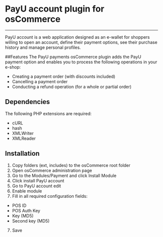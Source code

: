 # PayU account plugin for osCommerce
-------
PayU account is a web application designed as an e-wallet for shoppers willing to open an account, define their payment options, see their purchase history and manage personal profiles.

##Features
The PayU payments osCommerce plugin adds the PayU payment option and enables you to process the following operations in your e-shop:

* Creating a payment order (with discounts included)
* Cancelling a payment order
* Conducting a refund operation (for a whole or partial order)

## Dependencies

The following PHP extensions are required:

* cURL
* hash
* XMLWriter
* XMLReader

## Installation

1. Copy folders (ext, includes) to the osCommerce root folder
2. Open osCommerce administration page
3. Go to the Modules/Payment and click Install Module
4. Click install PayU account
5. Go to PayU account edit
6. Enable module
5. Fill in all required configuration fields:
* POS ID
* POS Auth Key
* Key (MD5)
* Second key (MD5)
7. Save
